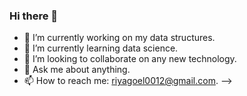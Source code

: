 ### Hi there 👋
- 🔭 I’m currently working on my data structures.
- 🌱 I’m currently learning data science.
- 👯 I’m looking to collaborate on any new technology.
- 💬 Ask me about anything.
- 📫 How to reach me: riyagoel0012@gmail.com.
-->
